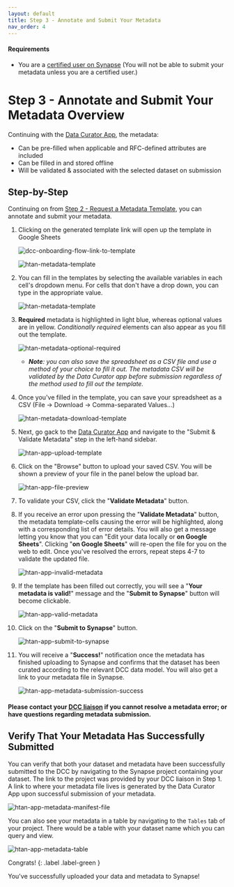 ```yaml
---
layout: default
title: Step 3 - Annotate and Submit Your Metadata 
nav_order: 4
---
```



#### Requirements
- You are a [certified user on Synapse](https://docs.synapse.org/articles/accounts_certified_users_and_profile_validation.html#certified-users) (You will not be able to submit your metadata unless you are a certified user.)


# Step 3 - Annotate and Submit Your Metadata Overview

Continuing with the [Data Curator App](https://www.synapse.org/#!Wiki:syn20681266/ENTITY), the metadata:

- Can be pre-filled when applicable and RFC-defined attributes are included 
- Can be filled in and stored offline
- Will be validated & associated with the selected dataset on submission

## Step-by-Step

Continuing on from [Step 2 - Request a Metadata Template](step-2), you can annotate and submit your metadata.

1. Clicking on the generated template link will open up the template in Google Sheets

    ![dcc-onboarding-flow-link-to-template](https://user-images.githubusercontent.com/12868382/86057431-04bf9c80-ba14-11ea-936a-3203ab5bb893.png)

    ![htan-metadata-template](https://user-images.githubusercontent.com/12868382/86075088-0d2bcd80-ba3c-11ea-979d-866460036306.png)

2. You can fill in the templates by selecting the available variables in each cell's dropdown menu. For cells that don't have a drop down, you can type in the appropriate value. 
    
    ![htan-metadata-template](https://user-images.githubusercontent.com/12868382/86075189-4c5a1e80-ba3c-11ea-9e5f-1b2bc797da2d.png)

3. **Required** metadata is highlighted in light blue, whereas optional values are in yellow. _Conditionally required_ elements can also appear as you fill out the template.  

    ![htan-metadata-optional-required](https://user-images.githubusercontent.com/12868382/86075192-4e23e200-ba3c-11ea-9d31-e6da928624a4.png)


    - _**Note**: you can also save the spreadsheet as a CSV file and use a method of your choice to fill it out. The metadata CSV will be validated by the Data Curator app before submission regardless of the method used to fill out the template._
  

4. Once you've filled in the template, you can save your spreadsheet as a CSV (File -> Download -> Comma-separated Values...)

    ![htan-metadata-download-template](https://user-images.githubusercontent.com/12868382/86076383-c8556600-ba3e-11ea-8b63-e00abe2a9392.png)


5. Next, go gack to the [Data Curator App](https://www.synapse.org/#!Wiki:syn20681266/ENTITY) and navigate to the "Submit & Validate Metadata" step in the left-hand sidebar. 

    ![htan-app-upload-template](https://user-images.githubusercontent.com/12868382/86076568-25e9b280-ba3f-11ea-924f-08367bda785d.png)


6. Click on the "Browse" button to upload your saved CSV. You will be shown a preview of your file in the panel below the upload bar. 

    ![htan-app-file-preview](https://user-images.githubusercontent.com/12868382/86076670-54678d80-ba3f-11ea-8c16-fb4c9c100aea.png)


7. To validate your CSV, click the "**Validate Metadata**" button. 

8. If you receive an error upon pressing the "**Validate Metadata**" button, the metadata template-cells causing the error will be highlighted, along with a corresponding list of error details. You will also get a message letting you know that you can "Edit your data locally or **on Google Sheets**". Clicking "**on Google Sheets**" will re-open the file for you on the web to edit. Once you've resolved the errors, repeat steps 4-7 to validate the updated file. 

    ![htan-app-invalid-metadata](https://user-images.githubusercontent.com/12868382/86077044-1cad1580-ba40-11ea-9765-b5da9d70423e.png)

9. If the template has been filled out correctly, you will see a "**Your metadata is valid!**" message and the "**Submit to Synapse**" button will become clickable.

    ![htan-app-valid-metadata](https://user-images.githubusercontent.com/12868382/86077039-1ae35200-ba40-11ea-9d09-6c147c708364.png)

10. Click on the "**Submit to Synapse**" button.

    ![htan-app-submit-to-synapse](https://user-images.githubusercontent.com/12868382/86077490-e6bc6100-ba40-11ea-8ab0-dd70fea65ac0.png)

11. You will receive a "**Success!**" notification once the metadata has finished uploading to Synapse and confirms that the dataset has been curated according to the relevant DCC  data model. You will also get a link to your metadata file in Synapse. 

    ![htan-app-metadata-submission-success](https://user-images.githubusercontent.com/12868382/86077676-3ef36300-ba41-11ea-9f80-1a26855237cb.png)

  
#### Please contact your [DCC liaison](dcc-liaison) if you cannot resolve a metadata error; or have questions regarding metadata submission.


## Verify That Your Metadata Has Successfully Submitted

You can verify that both your dataset and metadata have been successfully submitted to the DCC by navigating to the Synapse project containing your dataset. The link to the project was provided by your DCC liaison in Step 1.  A link to where your metadata file lives is generated by the Data Curator App upon successful submission of your metadata. 

![htan-app-metadata-manifest-file](https://user-images.githubusercontent.com/12868382/86078958-1faa0500-ba44-11ea-8fb8-06f89e10d099.png)

You can also see your metadata in a table by navigating to the `Tables` tab of your project. There would be a table with your dataset name which you can query and view.

![htan-app-metadata-table](https://user-images.githubusercontent.com/12868382/86078947-1ae55100-ba44-11ea-93d6-c5b6411e5e5a.png)

Congrats! 
{: .label .label-green }

You've successfully uploaded your data and metadata to Synapse!
